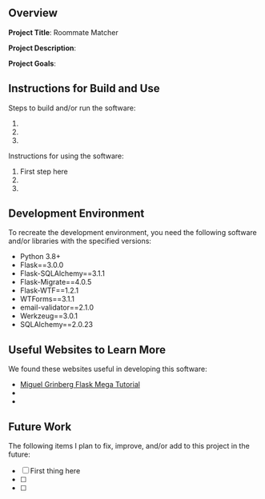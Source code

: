 ## Overview

**Project Title**: Roommate Matcher

**Project Description**:

**Project Goals**:

## Instructions for Build and Use

Steps to build and/or run the software:

1. 
2.
3.

Instructions for using the software:

1. First step here
2.
3.

## Development Environment 

To recreate the development environment, you need the following software and/or libraries with the specified versions:

* Python 3.8+
* Flask==3.0.0
* Flask-SQLAlchemy==3.1.1
* Flask-Migrate==4.0.5
* Flask-WTF==1.2.1
* WTForms==3.1.1
* email-validator==2.1.0
* Werkzeug==3.0.1
* SQLAlchemy==2.0.23

## Useful Websites to Learn More

We found these websites useful in developing this software:

* [Miguel Grinberg Flask Mega Tutorial](https://blog.miguelgrinberg.com/post/the-flask-mega-tutorial-part-i-hello-world)
*
*

## Future Work

The following items I plan to fix, improve, and/or add to this project in the future:

* [ ] First thing here
* [ ]
* [ ]
